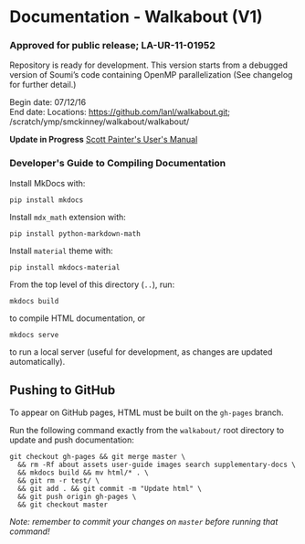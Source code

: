 # Documentation - Walkabout (V1)
### Approved for public release; LA-UR-11-01952

Repository is ready for development. This version starts from a debugged version of Soumi’s code containing OpenMP parallelization (See changelog for further detail.) <br />

Begin date: 07/12/16 <br />
End date: 
Locations: https://github.com/lanl/walkabout.git; /scratch/ymp/smckinney/walkabout/walkabout/ <br />

__Update in Progress__
[Scott Painter's User's Manual](./WalkaboutUM.pdf)

### Developer's Guide to Compiling Documentation

Install MkDocs with:

```
pip install mkdocs
```

Install `mdx_math` extension with:

```
pip install python-markdown-math
```

Install `material` theme with:

```
pip install mkdocs-material
```

From the top level of this directory (`..`), run:

```
mkdocs build
```

to compile HTML documentation, or

```
mkdocs serve
```

to run a local server (useful for development, as changes are updated
automatically).

## Pushing to GitHub

To appear on GitHub pages, HTML must be built on the `gh-pages` branch.

Run the following command exactly from the `walkabout/` root directory to
update and push documentation:

```
git checkout gh-pages && git merge master \
  && rm -Rf about assets user-guide images search supplementary-docs \
  && mkdocs build && mv html/* . \
  && git rm -r test/ \
  && git add . && git commit -m "Update html" \
  && git push origin gh-pages \
  && git checkout master
```

*Note: remember to commit your changes on `master` before running that command!*